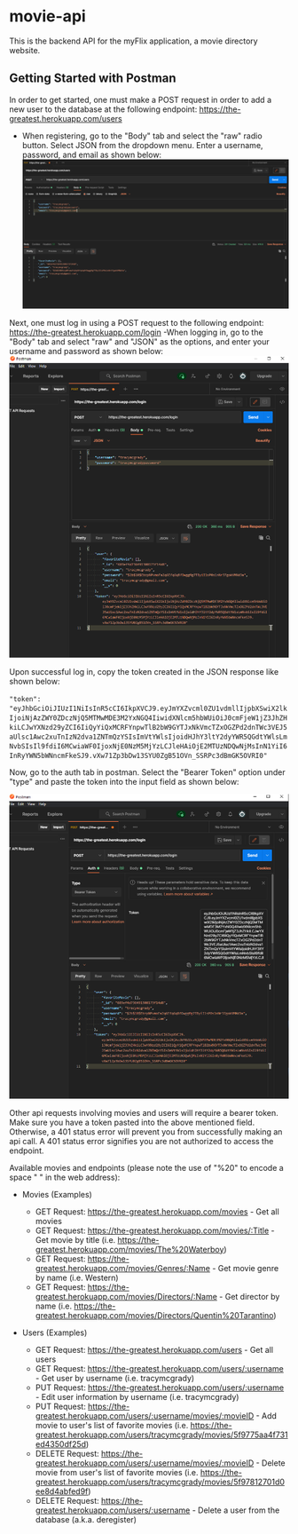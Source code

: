 # movie-api
This is the backend API for the myFlix application, a movie directory website.

## Getting Started with Postman
In order to get started, one must make a POST request in order to add a new user to the database at the following endpoint: https://the-greatest.herokuapp.com/users
- When registering, go to the "Body" tab and select the "raw" radio button. Select JSON from the dropdown menu. Enter a username, password, and email as shown below:
![Register Snip](/public/Snip1_register.PNG)

Next, one must log in using a POST request to the following endpoint: https://the-greatest.herokuapp.com/login 
-When logging in, go to the "Body" tab and select "raw" and "JSON" as the options, and enter your username and password as shown below: 
![Login Snip](/public/Snip2_login.PNG)

Upon successful log in, copy the token created in the JSON response like shown below:

`"token": "eyJhbGciOiJIUzI1NiIsInR5cCI6IkpXVCJ9.eyJmYXZvcml0ZU1vdmllIjpbXSwiX2lkIjoiNjAzZWY0ZDczNjQ5MTMwMDE3M2YxNGQ4IiwidXNlcm5hbWUiOiJ0cmFjeW1jZ3JhZHkiLCJwYXNzd29yZCI6IiQyYiQxMCRFYnpwTlB2bW9GYTJxNkVmcTZxOGZPd2dnTWc3VEJ5aUlsc1Awc2xuTnIzN2dva1ZNTmQzYSIsImVtYWlsIjoidHJhY3ltY2dyYWR5QGdtYWlsLmNvbSIsIl9fdiI6MCwiaWF0IjoxNjE0NzM5MjYzLCJleHAiOjE2MTUzNDQwNjMsInN1YiI6InRyYWN5bWNncmFkeSJ9.vXw71Zp3bDw13SYU0ZgB51OVn_SSRPc3dBmGK5OVRI0" `

Now, go to the auth tab in postman.  Select the "Bearer Token" option under "type" and paste the token into the input field as shown below: 

![Token Snip](/public/Snip3_bearerToken.PNG)

Other api requests involving movies and users will require a bearer token. Make sure you have a token pasted into the above mentioned field. Otherwise, a 401 status error will prevent you from successfully making an api call.  A 401 status error signifies you are not authorized to access the endpoint.

Available movies and endpoints (please note the use of "%20" to encode a space " " in the web address):

- Movies (Examples)
  - GET Request: https://the-greatest.herokuapp.com/movies - Get all movies
  - GET Request: https://the-greatest.herokuapp.com/movies/:Title - Get movie by title 
  (i.e. https://the-greatest.herokuapp.com/movies/The%20Waterboy)
  - GET Request: https://the-greatest.herokuapp.com/movies/Genres/:Name - Get movie genre by name (i.e. Western)
  - GET Request: https://the-greatest.herokuapp.com/movies/Directors/:Name - Get director by name 
  (i.e. https://the-greatest.herokuapp.com/movies/Directors/Quentin%20Tarantino)

- Users (Examples)
  - GET Request: https://the-greatest.herokuapp.com/users - Get all users
  - GET Request: https://the-greatest.herokuapp.com/users/:username - Get user by username (i.e. tracymcgrady)
  - PUT Request: https://the-greatest.herokuapp.com/users/:username - Edit user information by username (i.e. tracymcgrady)
  - PUT Request: https://the-greatest.herokuapp.com/users/:username/movies/:movieID - Add movie to user's list of favorite movies 
  (i.e. https://the-greatest.herokuapp.com/users/tracymcgrady/movies/5f9775aa4f731ed4350df25d)
  - DELETE Request: https://the-greatest.herokuapp.com/users/:username/movies/:movieID - Delete movie from user's list of favorite movies
  (i.e. https://the-greatest.herokuapp.com/users/tracymcgrady/movies/5f97812701d0ee8d4abfed9f)
  - DELETE Request: https://the-greatest.herokuapp.com/users/:username - Delete a user from the database (a.k.a. deregister)
